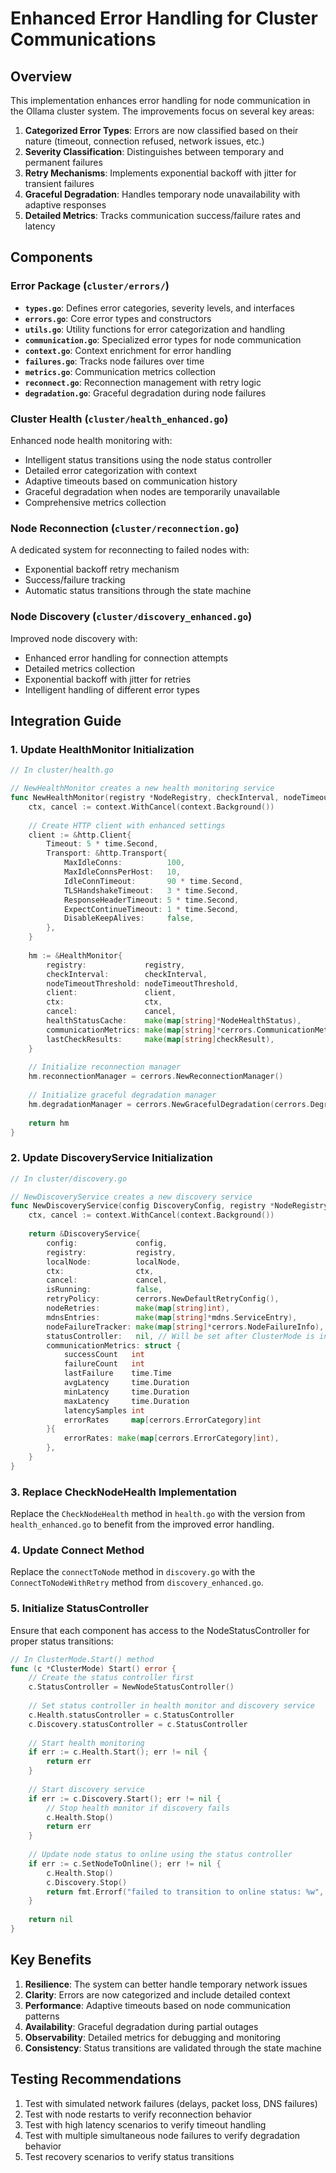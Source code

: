 # Enhanced Error Handling for Cluster Communications

## Overview

This implementation enhances error handling for node communication in the Ollama cluster system. The improvements focus on several key areas:

1. **Categorized Error Types**: Errors are now classified based on their nature (timeout, connection refused, network issues, etc.)
2. **Severity Classification**: Distinguishes between temporary and permanent failures
3. **Retry Mechanisms**: Implements exponential backoff with jitter for transient failures
4. **Graceful Degradation**: Handles temporary node unavailability with adaptive responses
5. **Detailed Metrics**: Tracks communication success/failure rates and latency

## Components

### Error Package (`cluster/errors/`)

- **`types.go`**: Defines error categories, severity levels, and interfaces
- **`errors.go`**: Core error types and constructors
- **`utils.go`**: Utility functions for error categorization and handling
- **`communication.go`**: Specialized error types for node communication
- **`context.go`**: Context enrichment for error handling
- **`failures.go`**: Tracks node failures over time
- **`metrics.go`**: Communication metrics collection
- **`reconnect.go`**: Reconnection management with retry logic
- **`degradation.go`**: Graceful degradation during node failures

### Cluster Health (`cluster/health_enhanced.go`)

Enhanced node health monitoring with:
- Intelligent status transitions using the node status controller
- Detailed error categorization with context
- Adaptive timeouts based on communication history
- Graceful degradation when nodes are temporarily unavailable
- Comprehensive metrics collection

### Node Reconnection (`cluster/reconnection.go`)

A dedicated system for reconnecting to failed nodes with:
- Exponential backoff retry mechanism
- Success/failure tracking
- Automatic status transitions through the state machine

### Node Discovery (`cluster/discovery_enhanced.go`)

Improved node discovery with:
- Enhanced error handling for connection attempts
- Detailed metrics collection
- Exponential backoff with jitter for retries
- Intelligent handling of different error types

## Integration Guide

### 1. Update HealthMonitor Initialization

```go
// In cluster/health.go

// NewHealthMonitor creates a new health monitoring service
func NewHealthMonitor(registry *NodeRegistry, checkInterval, nodeTimeoutThreshold time.Duration) *HealthMonitor {
    ctx, cancel := context.WithCancel(context.Background())
    
    // Create HTTP client with enhanced settings
    client := &http.Client{
        Timeout: 5 * time.Second,
        Transport: &http.Transport{
            MaxIdleConns:          100,
            MaxIdleConnsPerHost:   10,
            IdleConnTimeout:       90 * time.Second,
            TLSHandshakeTimeout:   3 * time.Second,
            ResponseHeaderTimeout: 5 * time.Second,
            ExpectContinueTimeout: 1 * time.Second,
            DisableKeepAlives:     false,
        },
    }
    
    hm := &HealthMonitor{
        registry:             registry,
        checkInterval:        checkInterval,
        nodeTimeoutThreshold: nodeTimeoutThreshold,
        client:               client,
        ctx:                  ctx,
        cancel:               cancel,
        healthStatusCache:    make(map[string]*NodeHealthStatus),
        communicationMetrics: make(map[string]*cerrors.CommunicationMetrics),
        lastCheckResults:     make(map[string]checkResult),
    }
    
    // Initialize reconnection manager
    hm.reconnectionManager = cerrors.NewReconnectionManager()
    
    // Initialize graceful degradation manager
    hm.degradationManager = cerrors.NewGracefulDegradation(cerrors.DegradationModeAdaptive)
    
    return hm
}
```

### 2. Update DiscoveryService Initialization

```go
// In cluster/discovery.go

// NewDiscoveryService creates a new discovery service
func NewDiscoveryService(config DiscoveryConfig, registry *NodeRegistry, localNode NodeInfo) *DiscoveryService {
    ctx, cancel := context.WithCancel(context.Background())
    
    return &DiscoveryService{
        config:             config,
        registry:           registry,
        localNode:          localNode,
        ctx:                ctx,
        cancel:             cancel,
        isRunning:          false,
        retryPolicy:        cerrors.NewDefaultRetryConfig(),
        nodeRetries:        make(map[string]int),
        mdnsEntries:        make(map[string]*mdns.ServiceEntry),
        nodeFailureTracker: make(map[string]*cerrors.NodeFailureInfo),
        statusController:   nil, // Will be set after ClusterMode is initialized
        communicationMetrics: struct {
            successCount   int
            failureCount   int
            lastFailure    time.Time
            avgLatency     time.Duration
            minLatency     time.Duration
            maxLatency     time.Duration
            latencySamples int
            errorRates     map[cerrors.ErrorCategory]int
        }{
            errorRates: make(map[cerrors.ErrorCategory]int),
        },
    }
}
```

### 3. Replace CheckNodeHealth Implementation

Replace the `CheckNodeHealth` method in `health.go` with the version from `health_enhanced.go` to benefit from the improved error handling.

### 4. Update Connect Method

Replace the `connectToNode` method in `discovery.go` with the `ConnectToNodeWithRetry` method from `discovery_enhanced.go`.

### 5. Initialize StatusController

Ensure that each component has access to the NodeStatusController for proper status transitions:

```go
// In ClusterMode.Start() method
func (c *ClusterMode) Start() error {
    // Create the status controller first
    c.StatusController = NewNodeStatusController()
    
    // Set status controller in health monitor and discovery service
    c.Health.statusController = c.StatusController
    c.Discovery.statusController = c.StatusController
    
    // Start health monitoring
    if err := c.Health.Start(); err != nil {
        return err
    }
    
    // Start discovery service
    if err := c.Discovery.Start(); err != nil {
        // Stop health monitor if discovery fails
        c.Health.Stop()
        return err
    }
    
    // Update node status to online using the status controller
    if err := c.SetNodeToOnline(); err != nil {
        c.Health.Stop()
        c.Discovery.Stop()
        return fmt.Errorf("failed to transition to online status: %w", err)
    }
    
    return nil
}
```

## Key Benefits

1. **Resilience**: The system can better handle temporary network issues
2. **Clarity**: Errors are now categorized and include detailed context
3. **Performance**: Adaptive timeouts based on node communication patterns
4. **Availability**: Graceful degradation during partial outages
5. **Observability**: Detailed metrics for debugging and monitoring
6. **Consistency**: Status transitions are validated through the state machine

## Testing Recommendations

1. Test with simulated network failures (delays, packet loss, DNS failures)
2. Test with node restarts to verify reconnection behavior
3. Test with high latency scenarios to verify timeout handling
4. Test with multiple simultaneous node failures to verify degradation behavior
5. Test recovery scenarios to verify status transitions